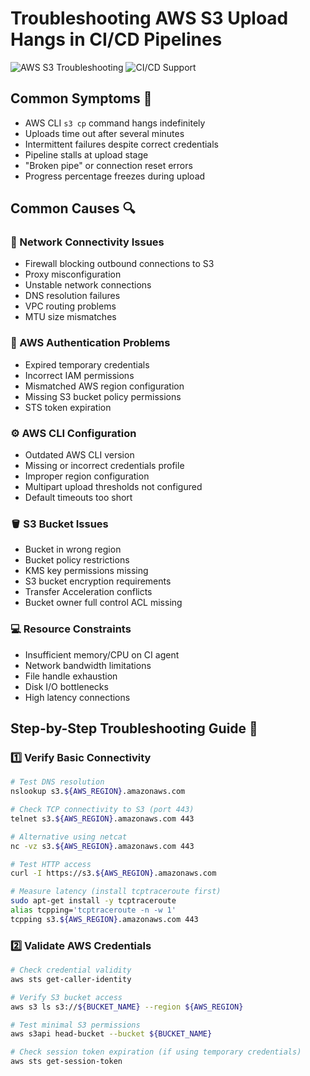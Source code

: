 # Troubleshooting AWS S3 Upload Hangs in CI/CD Pipelines

![AWS S3 Troubleshooting](https://img.shields.io/badge/AWS-S3-ff9900?logo=amazonaws&logoColor=white&style=flat) ![CI/CD Support](https://img.shields.io/badge/CI%2FCD-Jenkins%20%7C%20GitHub%20Actions%20%7C%20CircleCI-brightgreen?style=flat)

## Common Symptoms 🚨
- AWS CLI `s3 cp` command hangs indefinitely
- Uploads time out after several minutes
- Intermittent failures despite correct credentials
- Pipeline stalls at upload stage
- "Broken pipe" or connection reset errors
- Progress percentage freezes during upload

## Common Causes 🔍

### 🔗 Network Connectivity Issues
- Firewall blocking outbound connections to S3
- Proxy misconfiguration
- Unstable network connections
- DNS resolution failures
- VPC routing problems
- MTU size mismatches

### 🔑 AWS Authentication Problems
- Expired temporary credentials
- Incorrect IAM permissions
- Mismatched AWS region configuration
- Missing S3 bucket policy permissions
- STS token expiration

### ⚙️ AWS CLI Configuration
- Outdated AWS CLI version
- Missing or incorrect credentials profile
- Improper region configuration
- Multipart upload thresholds not configured
- Default timeouts too short

### 🪣 S3 Bucket Issues
- Bucket in wrong region
- Bucket policy restrictions
- KMS key permissions missing
- S3 bucket encryption requirements
- Transfer Acceleration conflicts
- Bucket owner full control ACL missing

### 💻 Resource Constraints
- Insufficient memory/CPU on CI agent
- Network bandwidth limitations
- File handle exhaustion
- Disk I/O bottlenecks
- High latency connections

## Step-by-Step Troubleshooting Guide 🔧

### 1️⃣ Verify Basic Connectivity
```bash
# Test DNS resolution
nslookup s3.${AWS_REGION}.amazonaws.com

# Check TCP connectivity to S3 (port 443)
telnet s3.${AWS_REGION}.amazonaws.com 443

# Alternative using netcat
nc -vz s3.${AWS_REGION}.amazonaws.com 443

# Test HTTP access
curl -I https://s3.${AWS_REGION}.amazonaws.com

# Measure latency (install tcptraceroute first)
sudo apt-get install -y tcptraceroute
alias tcpping='tcptraceroute -n -w 1'
tcpping s3.${AWS_REGION}.amazonaws.com 443
```

### 2️⃣ Validate AWS Credentials

```bash
# Check credential validity
aws sts get-caller-identity

# Verify S3 bucket access
aws s3 ls s3://${BUCKET_NAME} --region ${AWS_REGION}

# Test minimal S3 permissions
aws s3api head-bucket --bucket ${BUCKET_NAME}

# Check session token expiration (if using temporary credentials)
aws sts get-session-token